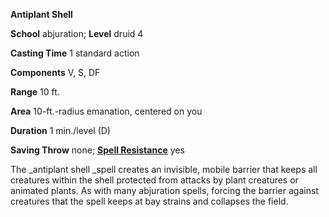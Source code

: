  **Antiplant Shell**

**School** abjuration; **Level** druid 4

**Casting Time** 1 standard action

**Components** V, S, DF

**Range** 10 ft.

**Area** 10-ft.-radius emanation, centered on you

**Duration** 1 min./level (D)

**Saving Throw** none; **[Spell Resistance](../glossary.md#_spell-resistance)** yes

The _antiplant shell _spell creates an invisible, mobile barrier that keeps all creatures within the shell protected from attacks by plant creatures or animated plants. As with many abjuration spells, forcing the barrier against creatures that the spell keeps at bay strains and collapses the field.

